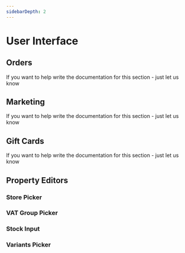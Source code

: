 ```yaml
---
sidebarDepth: 2
---
```

# User Interface

## Orders

<callout-box type="info" heading="Work in progress">

If you want to help write the documentation for this section - just let us know 

</callout-box>

## Marketing

<callout-box type="info" heading="Work in progress">

If you want to help write the documentation for this section - just let us know 

</callout-box>

## Gift Cards

<callout-box type="info" heading="Work in progress">

If you want to help write the documentation for this section - just let us know 

</callout-box>

## Property Editors

### Store Picker

### VAT Group Picker

### Stock Input

### Variants Picker